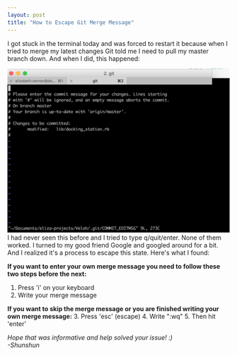 ```yaml
---
layout: post
title: "How to Escape Git Merge Message"
---
```

I got stuck in the terminal today and was forced to restart it because when I tried to merge my latest changes Git told me I need to pull my master branch down. And when I did, this happened:

![image of the terminal](/assets/merge_message.png)
I had never seen this before and I tried to type q/quit/enter. None of them worked. I turned to my good friend Google and googled around for a bit. And I realized it's a process to escape this state. Here's what I found:

**If you want to enter your own merge message you need to follow these two steps before the next:**
1. Press 'i' on your keyboard
2. Write your merge message

**If you want to skip the merge message or you are finished writing your own merge message:**
3. Press 'esc' (escape)
4. Write ":wq"
5. Then hit 'enter'


*Hope that was informative and help solved your issue! :)*  
*-Shunshun*

<br/>  
